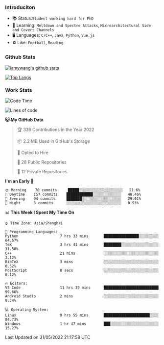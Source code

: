 ### Introduciton

- 📚 Status:`Student working hard for PhD`
- 🔎 Learning: `Meltdown and Spectre Attacks`, `Microarchitectural Side and Covert Channels`
- 🖥️ Languages: `C/C++`, `Java`, `Python`, `Vue.js`
- ⚽ Like: `Football`, `Reading`

### Github Stats

[![iamywang's github stats](https://github-readme-stats.vercel.app/api?username=iamywang&count_private=true&show_icons=true)]()

[![Top Langs](https://github-readme-stats.vercel.app/api/top-langs/?username=iamywang&layout=compact)]()

### Work Stats

<!--START_SECTION:waka-->
![Code Time](http://img.shields.io/badge/Code%20Time-367%20hrs%2042%20mins-blue)

![Lines of code](https://img.shields.io/badge/From%20Hello%20World%20I%27ve%20Written--40%20Thousand%20lines%20of%20code-blue)

**🐱 My GitHub Data** 

> 🏆 336 Contributions in the Year 2022
 > 
> 📦 2.2 MB Used in GitHub's Storage 
 > 
> 💼 Opted to Hire
 > 
> 📜 28 Public Repositories 
 > 
> 🔑 12 Private Repositories  
 > 
**I'm an Early 🐤** 

```text
🌞 Morning    70 commits     █████░░░░░░░░░░░░░░░░░░░░   21.6% 
🌆 Daytime    157 commits    ████████████░░░░░░░░░░░░░   48.46% 
🌃 Evening    94 commits     ███████░░░░░░░░░░░░░░░░░░   29.01% 
🌙 Night      3 commits      ░░░░░░░░░░░░░░░░░░░░░░░░░   0.93%

```


📊 **This Week I Spent My Time On** 

```text
⌚︎ Time Zone: Asia/Shanghai

💬 Programming Languages: 
Python                   7 hrs 33 mins       ████████████████░░░░░░░░░   64.57% 
TeX                      3 hrs 41 mins       ████████░░░░░░░░░░░░░░░░░   31.58% 
C++                      21 mins             ░░░░░░░░░░░░░░░░░░░░░░░░░   3.12% 
BibTeX                   3 mins              ░░░░░░░░░░░░░░░░░░░░░░░░░   0.52% 
PostScript               0 secs              ░░░░░░░░░░░░░░░░░░░░░░░░░   0.12%

🔥 Editors: 
VS Code                  11 hrs 39 mins      █████████████████████████   99.66% 
Android Studio           2 mins              ░░░░░░░░░░░░░░░░░░░░░░░░░   0.34%

💻 Operating System: 
Linux                    9 hrs 55 mins       █████████████████████░░░░   84.73% 
Windows                  1 hr 47 mins        ███░░░░░░░░░░░░░░░░░░░░░░   15.27%

```


 Last Updated on 31/05/2022 21:17:58 UTC
<!--END_SECTION:waka-->
